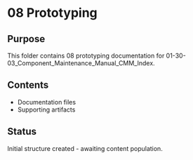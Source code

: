 # 08 Prototyping

## Purpose
This folder contains 08 prototyping documentation for 01-30-03_Component_Maintenance_Manual_CMM_Index.

## Contents
- Documentation files
- Supporting artifacts

## Status
Initial structure created - awaiting content population.
